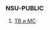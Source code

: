### NSU-PUBLIC
1. [ТВ и МС](https://github.com/zpix1/nsu-cheatsheet/tree/content/NSU-PUBLIC/%D0%A2%D0%92%20%D0%B8%20%D0%9C%D0%A1/%D0%A2%D0%92%20%D0%B8%20%D0%9C%D0%A1.md)
